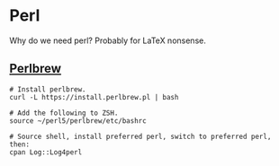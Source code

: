 # Perl

Why do we need perl? Probably for LaTeX nonsense.

## [Perlbrew](https://perlbrew.pl/)

```
# Install perlbrew.
curl -L https://install.perlbrew.pl | bash

# Add the following to ZSH.
source ~/perl5/perlbrew/etc/bashrc

# Source shell, install preferred perl, switch to preferred perl, then:
cpan Log::Log4perl
```
